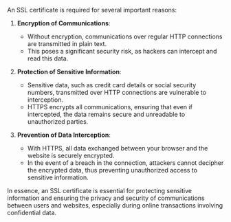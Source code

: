 An SSL certificate is required for several important reasons:

1. **Encryption of Communications**:
   - Without encryption, communications over regular HTTP connections are transmitted in plain text.
   - This poses a significant security risk, as hackers can intercept and read this data.

2. **Protection of Sensitive Information**:
   - Sensitive data, such as credit card details or social security numbers, transmitted over HTTP connections are vulnerable to interception.
   - HTTPS encrypts all communications, ensuring that even if intercepted, the data remains secure and unreadable to unauthorized parties.

3. **Prevention of Data Interception**:
   - With HTTPS, all data exchanged between your browser and the website is securely encrypted.
   - In the event of a breach in the connection, attackers cannot decipher the encrypted data, thus preventing unauthorized access to sensitive information.

In essence, an SSL certificate is essential for protecting sensitive information and ensuring the privacy and security of communications between users and websites, especially during online transactions involving confidential data.